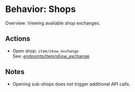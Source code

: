# Behavior: Shops

Overview: Viewing available shop exchanges.

## Actions

- Open shop: `item/show_exchange`  
   See: [endpoints/item/show_exchange](../endpoints/item/show_exchange/README.md)

## Notes

- Opening sub-shops does not trigger additional API calls.
